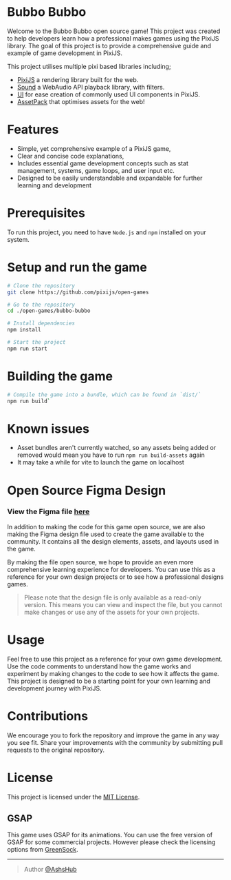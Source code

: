 # Bubbo Bubbo

Welcome to the Bubbo Bubbo open source game! This project was created to help developers learn how a professional makes games using the PixiJS library. The goal of this project is to provide a comprehensive guide and example of game development in PixiJS.

This project utilises multiple pixi based libraries including;
- [PixiJS](https://github.com/pixijs/pixijs) a rendering library built for the web.
- [Sound](https://github.com/pixijs/sound) a WebAudio API playback library, with filters. 
- [UI](https://github.com/pixijs/ui) for ease creation of commonly used UI components in PixiJS.
- [AssetPack](https://github.com/pixijs/assetpack) that optimises assets for the web!

# Features
- Simple, yet comprehensive example of a PixiJS game,
- Clear and concise code explanations,
- Includes essential game development concepts such as stat management, systems, game loops, and user input etc.
- Designed to be easily understandable and expandable for further learning and development

# Prerequisites
To run this project, you need to have `Node.js` and `npm` installed on your system.

# Setup and run the game
```sh
# Clone the repository
git clone https://github.com/pixijs/open-games

# Go to the repository
cd ./open-games/bubbo-bubbo

# Install dependencies
npm install

# Start the project
npm run start
```

# Building the game
```sh
# Compile the game into a bundle, which can be found in `dist/`
npm run build`
```
# Known issues
- Asset bundles aren't currently watched, so any assets being added or removed would mean you have to run `npm run build-assets` again
- It may take a while for vite to launch the game on localhost

# Open Source Figma Design
### View the Figma file [here](https://www.figma.com/file/XhYGrHOi4txWYHjfG1n4lj/Bubbo-Bubbo?node-id=0%3A1)

In addition to making the code for this game open source, we are also making the Figma design file used to create the game available to the community. It contains all the design elements, assets, and layouts used in the game.

By making the file open source, we hope to provide an even more comprehensive learning experience for developers. You can use this as a reference for your own design projects or to see how a professional designs games.

> Please note that the design file is only available as a read-only version. This means you can view and inspect the file, but you cannot make changes or use any of the assets for your own projects.

# Usage
Feel free to use this project as a reference for your own game development. Use the code comments to understand how the game works and experiment by making changes to the code to see how it affects the game. This project is designed to be a starting point for your own learning and development journey with PixiJS.

# Contributions
We encourage you to fork the repository and improve the game in any way you see fit. Share your improvements with the community by submitting pull requests to the original repository.

# License
This project is licensed under the [MIT License](https://opensource.org/licenses/MIT).

## GSAP

This game uses GSAP for its animations. You can use the free version of GSAP for some commercial projects. However please check the licensing options from [GreenSock](https://greensock.com/licensing/).

---
> Author [@AshsHub](https://github.com/AshsHub)
